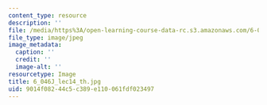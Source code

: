 ```yaml
---
content_type: resource
description: ''
file: /media/https%3A/open-learning-course-data-rc.s3.amazonaws.com/6-046j-introduction-to-algorithms-sma-5503-fall-2005/9014f08244c5c389e110061fdf023497_6_046J_lec14_th.jpg
file_type: image/jpeg
image_metadata:
  caption: ''
  credit: ''
  image-alt: ''
resourcetype: Image
title: 6_046J_lec14_th.jpg
uid: 9014f082-44c5-c389-e110-061fdf023497
---
```

